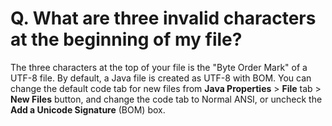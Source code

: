 # Q. What are three invalid characters at the beginning of my file?

The three characters at the top of your file is the "Byte Order Mark" of a UTF-8 file. By default, a Java file is created as UTF-8 with BOM. You can change the default code tab for new files from **Java Properties** \> **File** tab > **New Files** button, and change the code tab to Normal ANSI, or uncheck the **Add a Unicode Signature** (BOM) box.
